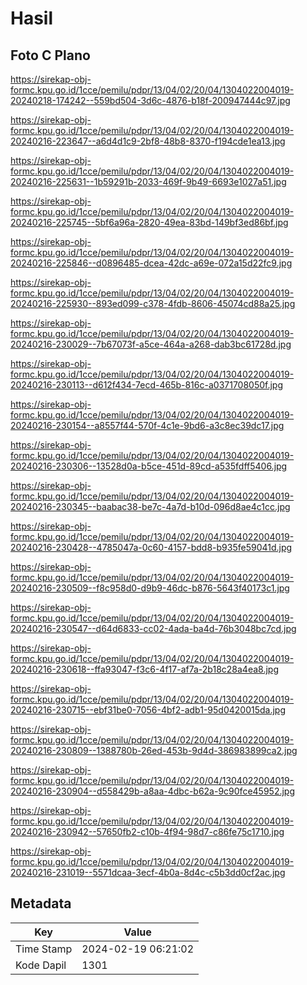 # Hasil

## Foto C Plano

https://sirekap-obj-formc.kpu.go.id/1cce/pemilu/pdpr/13/04/02/20/04/1304022004019-20240218-174242--559bd504-3d6c-4876-b18f-200947444c97.jpg

https://sirekap-obj-formc.kpu.go.id/1cce/pemilu/pdpr/13/04/02/20/04/1304022004019-20240216-223647--a6d4d1c9-2bf8-48b8-8370-f194cde1ea13.jpg

https://sirekap-obj-formc.kpu.go.id/1cce/pemilu/pdpr/13/04/02/20/04/1304022004019-20240216-225631--1b59291b-2033-469f-9b49-6693e1027a51.jpg

https://sirekap-obj-formc.kpu.go.id/1cce/pemilu/pdpr/13/04/02/20/04/1304022004019-20240216-225745--5bf6a96a-2820-49ea-83bd-149bf3ed86bf.jpg

https://sirekap-obj-formc.kpu.go.id/1cce/pemilu/pdpr/13/04/02/20/04/1304022004019-20240216-225846--d0896485-dcea-42dc-a69e-072a15d22fc9.jpg

https://sirekap-obj-formc.kpu.go.id/1cce/pemilu/pdpr/13/04/02/20/04/1304022004019-20240216-225930--893ed099-c378-4fdb-8606-45074cd88a25.jpg

https://sirekap-obj-formc.kpu.go.id/1cce/pemilu/pdpr/13/04/02/20/04/1304022004019-20240216-230029--7b67073f-a5ce-464a-a268-dab3bc61728d.jpg

https://sirekap-obj-formc.kpu.go.id/1cce/pemilu/pdpr/13/04/02/20/04/1304022004019-20240216-230113--d612f434-7ecd-465b-816c-a0371708050f.jpg

https://sirekap-obj-formc.kpu.go.id/1cce/pemilu/pdpr/13/04/02/20/04/1304022004019-20240216-230154--a8557f44-570f-4c1e-9bd6-a3c8ec39dc17.jpg

https://sirekap-obj-formc.kpu.go.id/1cce/pemilu/pdpr/13/04/02/20/04/1304022004019-20240216-230306--13528d0a-b5ce-451d-89cd-a535fdff5406.jpg

https://sirekap-obj-formc.kpu.go.id/1cce/pemilu/pdpr/13/04/02/20/04/1304022004019-20240216-230345--baabac38-be7c-4a7d-b10d-096d8ae4c1cc.jpg

https://sirekap-obj-formc.kpu.go.id/1cce/pemilu/pdpr/13/04/02/20/04/1304022004019-20240216-230428--4785047a-0c60-4157-bdd8-b935fe59041d.jpg

https://sirekap-obj-formc.kpu.go.id/1cce/pemilu/pdpr/13/04/02/20/04/1304022004019-20240216-230509--f8c958d0-d9b9-46dc-b876-5643f40173c1.jpg

https://sirekap-obj-formc.kpu.go.id/1cce/pemilu/pdpr/13/04/02/20/04/1304022004019-20240216-230547--d64d6833-cc02-4ada-ba4d-76b3048bc7cd.jpg

https://sirekap-obj-formc.kpu.go.id/1cce/pemilu/pdpr/13/04/02/20/04/1304022004019-20240216-230618--ffa93047-f3c6-4f17-af7a-2b18c28a4ea8.jpg

https://sirekap-obj-formc.kpu.go.id/1cce/pemilu/pdpr/13/04/02/20/04/1304022004019-20240216-230715--ebf31be0-7056-4bf2-adb1-95d0420015da.jpg

https://sirekap-obj-formc.kpu.go.id/1cce/pemilu/pdpr/13/04/02/20/04/1304022004019-20240216-230809--1388780b-26ed-453b-9d4d-386983899ca2.jpg

https://sirekap-obj-formc.kpu.go.id/1cce/pemilu/pdpr/13/04/02/20/04/1304022004019-20240216-230904--d558429b-a8aa-4dbc-b62a-9c90fce45952.jpg

https://sirekap-obj-formc.kpu.go.id/1cce/pemilu/pdpr/13/04/02/20/04/1304022004019-20240216-230942--57650fb2-c10b-4f94-98d7-c86fe75c1710.jpg

https://sirekap-obj-formc.kpu.go.id/1cce/pemilu/pdpr/13/04/02/20/04/1304022004019-20240216-231019--5571dcaa-3ecf-4b0a-8d4c-c5b3dd0cf2ac.jpg


## Metadata

| Key        | Value               |
| ---------- | ------------------- |
| Time Stamp | 2024-02-19 06:21:02 |
| Kode Dapil | 1301                |



